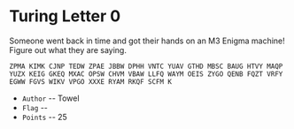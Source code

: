 # Turing Letter 0
Someone went back in time and got their hands on an M3 Enigma machine!
Figure out what they are saying.

`ZPMA KIMK CJNP TEDW ZPAE JBBW DPHH VNTC YUAV GTHD MBSC BAUG HTVY MAQP YUZX KEIG GKEQ MXAC OPSW CHVM VBAW LLFQ WAYM OEIS ZYGO QENB FQZT VRFY EGWW FGVS WIKV VPGO XXXE RYAM RKQF SCFM K`

* `Author` -- Towel
* `Flag` -- 
* `Points` -- 25
